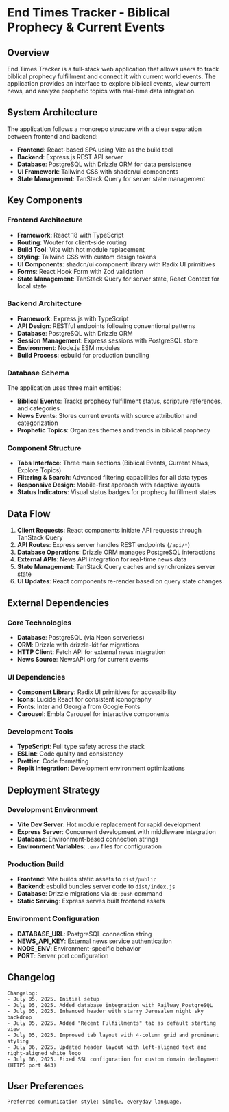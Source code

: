# End Times Tracker - Biblical Prophecy & Current Events

## Overview

End Times Tracker is a full-stack web application that allows users to track biblical prophecy fulfillment and connect it with current world events. The application provides an interface to explore biblical events, view current news, and analyze prophetic topics with real-time data integration.

## System Architecture

The application follows a monorepo structure with a clear separation between frontend and backend:

- **Frontend**: React-based SPA using Vite as the build tool
- **Backend**: Express.js REST API server
- **Database**: PostgreSQL with Drizzle ORM for data persistence
- **UI Framework**: Tailwind CSS with shadcn/ui components
- **State Management**: TanStack Query for server state management

## Key Components

### Frontend Architecture
- **Framework**: React 18 with TypeScript
- **Routing**: Wouter for client-side routing
- **Build Tool**: Vite with hot module replacement
- **Styling**: Tailwind CSS with custom design tokens
- **UI Components**: shadcn/ui component library with Radix UI primitives
- **Forms**: React Hook Form with Zod validation
- **State Management**: TanStack Query for server state, React Context for local state

### Backend Architecture
- **Framework**: Express.js with TypeScript
- **API Design**: RESTful endpoints following conventional patterns
- **Database**: PostgreSQL with Drizzle ORM
- **Session Management**: Express sessions with PostgreSQL store
- **Environment**: Node.js ESM modules
- **Build Process**: esbuild for production bundling

### Database Schema
The application uses three main entities:
- **Biblical Events**: Tracks prophecy fulfillment status, scripture references, and categories
- **News Events**: Stores current events with source attribution and categorization
- **Prophetic Topics**: Organizes themes and trends in biblical prophecy

### Component Structure
- **Tabs Interface**: Three main sections (Biblical Events, Current News, Explore Topics)
- **Filtering & Search**: Advanced filtering capabilities for all data types
- **Responsive Design**: Mobile-first approach with adaptive layouts
- **Status Indicators**: Visual status badges for prophecy fulfillment states

## Data Flow

1. **Client Requests**: React components initiate API requests through TanStack Query
2. **API Routes**: Express server handles REST endpoints (`/api/*`)
3. **Database Operations**: Drizzle ORM manages PostgreSQL interactions
4. **External APIs**: News API integration for real-time news data
5. **State Management**: TanStack Query caches and synchronizes server state
6. **UI Updates**: React components re-render based on query state changes

## External Dependencies

### Core Technologies
- **Database**: PostgreSQL (via Neon serverless)
- **ORM**: Drizzle with drizzle-kit for migrations
- **HTTP Client**: Fetch API for external news integration
- **News Source**: NewsAPI.org for current events

### UI Dependencies
- **Component Library**: Radix UI primitives for accessibility
- **Icons**: Lucide React for consistent iconography
- **Fonts**: Inter and Georgia from Google Fonts
- **Carousel**: Embla Carousel for interactive components

### Development Tools
- **TypeScript**: Full type safety across the stack
- **ESLint**: Code quality and consistency
- **Prettier**: Code formatting
- **Replit Integration**: Development environment optimizations

## Deployment Strategy

### Development Environment
- **Vite Dev Server**: Hot module replacement for rapid development
- **Express Server**: Concurrent development with middleware integration
- **Database**: Environment-based connection strings
- **Environment Variables**: `.env` files for configuration

### Production Build
- **Frontend**: Vite builds static assets to `dist/public`
- **Backend**: esbuild bundles server code to `dist/index.js`
- **Database**: Drizzle migrations via `db:push` command
- **Static Serving**: Express serves built frontend assets

### Environment Configuration
- **DATABASE_URL**: PostgreSQL connection string
- **NEWS_API_KEY**: External news service authentication
- **NODE_ENV**: Environment-specific behavior
- **PORT**: Server port configuration

## Changelog

```
Changelog:
- July 05, 2025. Initial setup
- July 05, 2025. Added database integration with Railway PostgreSQL
- July 05, 2025. Enhanced header with starry Jerusalem night sky backdrop
- July 05, 2025. Added "Recent Fulfillments" tab as default starting view
- July 05, 2025. Improved tab layout with 4-column grid and prominent styling
- July 06, 2025. Updated header layout with left-aligned text and right-aligned white logo
- July 06, 2025. Fixed SSL configuration for custom domain deployment (HTTPS port 443)
```

## User Preferences

```
Preferred communication style: Simple, everyday language.
```
